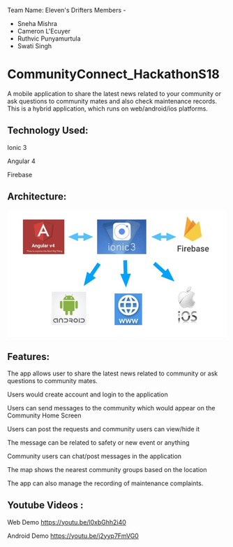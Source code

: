 Team Name: Eleven's Drifters 
Members - 
* Sneha Mishra     
* Cameron L'Ecuyer
* Ruthvic Punyamurtula
* Swati Singh

# CommunityConnect_HackathonS18
A mobile application to share the latest news related to your community or ask questions to  community mates and also check maintenance records. This is a hybrid application, which runs on web/android/ios platforms.

## Technology Used:
Ionic 3

Angular 4

Firebase

## Architecture:

![alt txt](https://github.com/Ruthvicp/CommunityConnect_HackathonS18/blob/master/Documentation/architecture.JPG)

## Features:
The app allows user to share the latest news related to community or ask questions to community mates.

Users would create account and login to the application

Users can send messages to the community which would appear on the Community Home Screen

Users can post the requests and community users can view/hide it

The message can be related to safety or new event or anything

Community users can chat/post messages in the application

The map shows the nearest community groups based on the location

The app can also manage the recording of maintenance complaints.

## Youtube Videos :

Web Demo
https://youtu.be/l0xbGhh2i40

Android Demo
https://youtu.be/j2yyp7FmVG0

